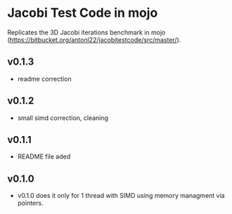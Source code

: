 # Jacobi Test Code in mojo

Replicates the 3D Jacobi iterations benchmark in mojo (https://bitbucket.org/antonl22/jacobitestcode/src/master/).

## v0.1.3 

 - readme correction

## v0.1.2

 - small simd correction, cleaning

## v0.1.1

 - README file aded

## v0.1.0

 - v0.1.0 does it only for 1 thread with SIMD using memory managment via pointers.
